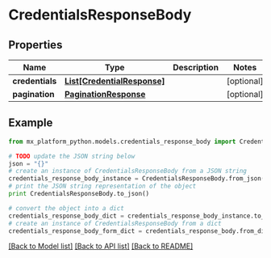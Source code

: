 # CredentialsResponseBody


## Properties
Name | Type | Description | Notes
------------ | ------------- | ------------- | -------------
**credentials** | [**List[CredentialResponse]**](CredentialResponse.md) |  | [optional] 
**pagination** | [**PaginationResponse**](PaginationResponse.md) |  | [optional] 

## Example

```python
from mx_platform_python.models.credentials_response_body import CredentialsResponseBody

# TODO update the JSON string below
json = "{}"
# create an instance of CredentialsResponseBody from a JSON string
credentials_response_body_instance = CredentialsResponseBody.from_json(json)
# print the JSON string representation of the object
print CredentialsResponseBody.to_json()

# convert the object into a dict
credentials_response_body_dict = credentials_response_body_instance.to_dict()
# create an instance of CredentialsResponseBody from a dict
credentials_response_body_form_dict = credentials_response_body.from_dict(credentials_response_body_dict)
```
[[Back to Model list]](../README.md#documentation-for-models) [[Back to API list]](../README.md#documentation-for-api-endpoints) [[Back to README]](../README.md)



